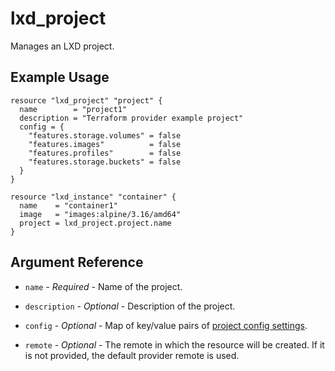 # lxd_project

Manages an LXD project.

## Example Usage

```hcl
resource "lxd_project" "project" {
  name        = "project1"
  description = "Terraform provider example project"
  config = {
    "features.storage.volumes" = false
    "features.images"          = false
    "features.profiles"        = false
    "features.storage.buckets" = false
  }
}

resource "lxd_instance" "container" {
  name    = "container1"
  image   = "images:alpine/3.16/amd64"
  project = lxd_project.project.name
}
```

## Argument Reference

* `name` - *Required* - Name of the project. 

* `description` - *Optional* - Description of the project. 

* `config` - *Optional* - Map of key/value pairs of [project config settings](https://documentation.ubuntu.com/lxd/en/latest/reference/projects/).

* `remote` - *Optional* - The remote in which the resource will be created. If
    it is not provided, the default provider remote is used.
